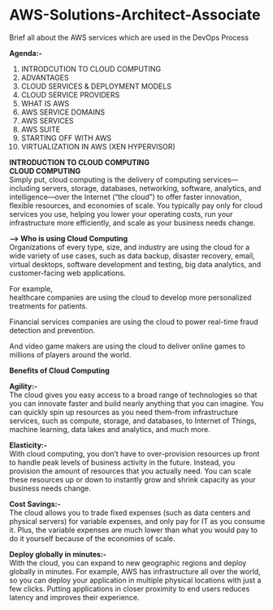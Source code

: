 # AWS-Solutions-Architect-Associate
Brief all about the AWS services which are used in the DevOps Process

**Agenda:-** <br />
1) INTRODCUTION TO CLOUD COMPUTING <br />
2) ADVANTAGES <br />
3) CLOUD SERVICES & DEPLOYMENT MODELS <br />
4) CLOUD SERVICE PROVIDERS <br />
5) WHAT IS AWS <br />
6) AWS SERVICE DOMAINS <br />
7) AWS SERVICES <br />
8) AWS SUITE <br />
9) STARTING OFF WITH AWS <br />
10) VIRTUALIZATION IN AWS (XEN HYPERVISOR) <br /> 

**INTRODUCTION TO CLOUD COMPUTING** <br />
**CLOUD COMPUTING** <br />
Simply put, cloud computing is the delivery of computing services—including servers, storage, databases, networking, software, analytics, and intelligence—over the Internet (“the cloud”) to offer faster innovation, flexible resources, and economies of scale. You typically pay only for cloud services you use, helping you lower your operating costs, run your infrastructure more efficiently, and scale as your business needs change.  <br />

**--> Who is using Cloud Computing** <br />
Organizations of every type, size, and industry are using the cloud for a wide variety of use cases, such as data backup, disaster recovery, email, virtual desktops, software development and testing, big data analytics, and customer-facing web applications. <br />

For example,<br />
healthcare companies are using the cloud to develop more personalized treatments for patients.<br /> 

Financial services companies are using the cloud to power real-time fraud detection and prevention.<br /> 

And video game makers are using the cloud to deliver online games to millions of players around the world.<br />


**Benefits of Cloud Computing** <br />

**Agility:-** <br />
The cloud gives you easy access to a broad range of technologies so that you can innovate faster and build nearly anything that you can imagine. You can quickly spin up resources as you need them–from infrastructure services, such as compute, storage, and databases, to Internet of Things, machine learning, data lakes and analytics, and much more.

**Elasticity:-** <br />
With cloud computing, you don’t have to over-provision resources up front to handle peak levels of business activity in the future. Instead, you provision the amount of resources that you actually need. You can scale these resources up or down to instantly grow and shrink capacity as your business needs change.

**Cost Savings:-** <br />
The cloud allows you to trade fixed expenses (such as data centers and physical servers) for variable expenses, and only pay for IT as you consume it. Plus, the variable expenses are much lower than what you would pay to do it yourself because of the economies of scale. 

**Deploy globally in minutes:-** <br />
With the cloud, you can expand to new geographic regions and deploy globally in minutes. For example, AWS has infrastructure all over the world, so you can deploy your application in multiple physical locations with just a few clicks. Putting applications in closer proximity to end users reduces latency and improves their experience. 



